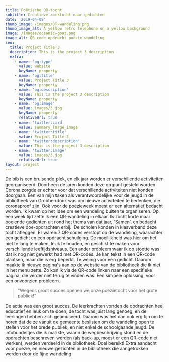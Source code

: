 ```yaml
---
title: Poëtische QR-tocht
subtitle: Creatieve zoektocht naar gedichten
date: '2019-04-08'
thumb_image: /images/QR-wandeling.png
thumb_image_alt: A yellow retro telephone on a yellow background
image: /images/oceanic-goat.png
image_alt: QR code opdracht poëzie wandeling
seo:
  title: Project Title 3
  description: This is the project 3 description
  extra:
    - name: 'og:type'
      value: website
      keyName: property
    - name: 'og:title'
      value: Project Title 3
      keyName: property
    - name: 'og:description'
      value: This is the project 3 description
      keyName: property
    - name: 'og:image'
      value: images/3.jpg
      keyName: property
      relativeUrl: true
    - name: 'twitter:card'
      value: summary_large_image
    - name: 'twitter:title'
      value: Project Title 3
    - name: 'twitter:description'
      value: This is the project 3 description
    - name: 'twitter:image'
      value: images/3.jpg
      relativeUrl: true
layout: project
---
```

De bib is een bruisende plek, en elk jaar worden er verschillende activiteiten georganiseerd. Doorheen de jaren konden deze op punt gesteld worden. Corona zorgde er echter voor dat verschillende activiteiten niet konden doorgaan. Een van mijn taken als verantwoordelijke voor de jeugd in de bibliotheek van Grobbendonk was om nieuwe activiteiten te bedenken, die coronaproof zijn. Ook voor de poëzieweek moest er een alternatief bedacht worden. Ik kwam op het idee om een wandeling buiten te organiseren. Op een week tijd zette ik een QR-wandeling in elkaar. Ik zocht korte maar boeiende gedichten uit rond het thema van dat jaar, 'Samen', en bedacht creatieve doe-opdrachten erbij.  De scholen konden in klasverband deze tocht afleggen. Er waren 7 QR-codes verstopt op de wandeling, waarachter een gedicht en een opdracht schuilging. De moeilijkheid was hier om het niet te lang te maken, leuk te houden, en geschikt te maken voor verschlilende leeftijdsniveaus. Een ander probleem waar ik op stootte was dat ik nog niet gewerkt had met QR-codes. Je kan tekst in een QR-code plaatsen, maar die is erg beperkt. Te weinig voor een gedicht. Daarom maakte ik nieuwe pagina's aan op de website van de bibliotheek die ik niet in het menu zette. Zo kon ik via de QR-code linken naar een specifieke pagina, die verder niet terug te vinden was. Een simpele oplossing, voor een onvoorzien probleem.

> "Wegens groot succes openen we onze poëzietocht voor het grote publiek!"

De actie was een groot succes. De leerkrachten vonden de opdrachten heel educatief en leuk om te doen, de tocht was juist lang genoeg, en de leerlingen hebben zich geamuseerd. Daarom was het dan ook erg fijn om te horen dat de ze vanuit de gemeente beslisten om de wandeling open te stellen voor het brede publiek, en niet enkel de schoolgaande jeugd. De infobundeltjes die ik maakte, waarin de wegbeschrijving stond en de opdrachten beschreven werden  (als back-up, moest er een QR-code niet werken), werden verdeeld in de bibliotheek. Doel bereikt! Extra aandacht voor poëzie, en nieuwe gezichten in de bibliotheek die aangetrokken werden door de fijne wandeling.
